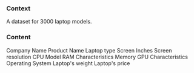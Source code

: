 ### Context

A dataset for 3000 laptop models.

### Content

Company Name
Product Name
Laptop type
Screen Inches
Screen resolution
CPU Model
RAM Characteristics
Memory
GPU Characteristics
Operating System
Laptop's weight
Laptop's price
